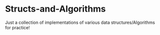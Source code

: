 Structs-and-Algorithms
======================

Just a collection of implementations of various data structures/Algorithms for practice!
